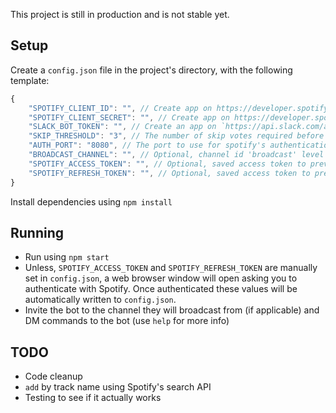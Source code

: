 This project is still in production and is not stable yet.

## Setup

Create a `config.json` file in the project's directory, with the following template:

```js
{
    "SPOTIFY_CLIENT_ID": "", // Create app on https://developer.spotify.com and retieve from dashboard
    "SPOTIFY_CLIENT_SECRET": "", // Create app on https://developer.spotify.com and retieve from dashboard
    "SLACK_BOT_TOKEN": "", // Create an app on `https://api.slack.com/apps/`, include a bot user, add to your workplace and retrieve the `Bot User OAuth Access Token` under `OAuth & Permissions`
    "SKIP_THRESHOLD": "3", // The number of skip votes required before a song is skipped
    "AUTH_PORT": "8080", // The port to use for spotify's authentication flow. Ensure the URL http://localhost:AUTH_PORT/callback is whitelisted on your spotify app
    "BROADCAST_CHANNEL": "", // Optional, channel id 'broadcast' level messages are sent to, otherwise they are DM'd to the command sender
    "SPOTIFY_ACCESS_TOKEN": "", // Optional, saved access token to prevent the need to authenticate through a browser
    "SPOTIFY_REFRESH_TOKEN": "", // Optional, saved access token to prevent the need to authenticate through a browser
}
```

Install dependencies using `npm install`

## Running

-   Run using `npm start`
-   Unless, `SPOTIFY_ACCESS_TOKEN` and `SPOTIFY_REFRESH_TOKEN` are manually set in `config.json`, a web browser window will open asking you to authenticate with Spotify. Once authenticated these values will be automatically written to `config.json`.
-   Invite the bot to the channel they will broadcast from (if applicable) and DM commands to the bot (use `help` for more info)

## TODO

-   Code cleanup
-   `add` by track name using Spotify's search API
-   Testing to see if it actually works
